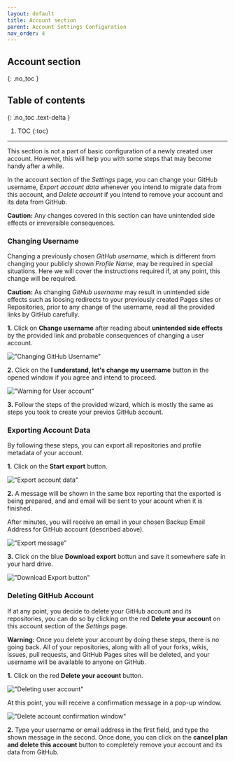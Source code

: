 ```yaml
---
layout: default
title: Account section
parent: Account Settings Configuration
nav_order: 4
---
```


## Account section

{: .no_toc }

## Table of contents

{: .no_toc .text-delta }

1. TOC
{:toc}

---

This section is not a part of basic configuration of a newly created user account. However, this will help you with some steps that may become handy after a while.

In the account section of the _Settings_ page, you can change your GitHub username, _Export account data_ whenever you intend to migrate data from this account, and _Delete account_ if you intend to remove your account and its data from GitHub.

**Caution:** Any changes covered in this section can have unintended side effects or irreversible consequences.

### Changing Username

Changing a previously chosen _GitHub username_, which is different from changing your publicly shown _Profile Name_, may be required in special situations. Here we will cover the instructions required if, at any point, this change will be required.

**Caution:** As changing _GitHub username_ may result in unintended side effects such as loosing redirects to your previously created Pages sites or Repositories, prior to any change of the username, read all the provided links by GitHub carefully.

**1.** Click on **Change username** after reading about **unintended side effects** by the provided link and probable consequences of changing a user account.

!["Changing GitHub Username"](https://github.com/orion13579/COMM-2216-SetE-Group6/blob/gh-pages/assets/images/ChangingUsername.png?raw=true)

**2.** Click on the **I understand, let's change my username** button in the opened window if you agree and intend to proceed.

!["Warning for User account"](https://github.com/orion13579/COMM-2216-SetE-Group6/blob/gh-pages/assets/images/UseraccountChangeWarning.png?raw=true)

**3.** Follow the steps of the provided wizard, which is mostly the same as steps you took to create your previos GitHub account.

### Exporting Account Data

By following these steps, you can export all repositories and profile metadata of your account.

**1.** Click on the **Start export** button.

!["Export account data"](https://github.com/orion13579/COMM-2216-SetE-Group6/blob/gh-pages/assets/images/ExportingAccountData.png?raw=true)

**2.** A message will be shown in the same box reporting that the exported is being prepared, and and email will be sent to your acount when it is finished.

After minutes, you will receive an email in your chosen Backup Email Address for GitHub account (described above).

!["Export message"](https://github.com/orion13579/COMM-2216-SetE-Group6/blob/gh-pages/assets/images/ExportInProgress.png?raw=true)

**3.** Click on the blue **Download export** bottun and save it somewhere safe in your hard drive.

!["Download Export button"](https://github.com/orion13579/COMM-2216-SetE-Group6/blob/gh-pages/assets/images/DownloadExport.png?raw=true)

### Deleting GitHub Account

If at any point, you decide to delete your GitHub account and its repositories, you can do so by clicking on the red **Delete your account** on this account section of the _Settings_ page.

**Warning:** Once you delete your account by doing these steps, there is no going back. All of your repositories, along with all of your forks, wikis, issues, pull requests, and GitHub Pages sites will be deleted, and your username will be available to anyone on GitHub.

**1.** Click on the red **Delete your account** button.

!["Deleting user account"](https://github.com/orion13579/COMM-2216-SetE-Group6/blob/gh-pages/assets/images/DeletingAccount.png?raw=true)

At this point, you will receive a confirmation message in a pop-up window.

!["Delete account confirmation window"](https://github.com/orion13579/COMM-2216-SetE-Group6/blob/gh-pages/assets/images/DeleteAccountConfirmation.png?raw=true)

**2.**  Type your username or email address in the first field, and type the shown message in the second. Once done, you can click on the **cancel plan and delete this account** button to completely remove your account and its data from GitHub.
